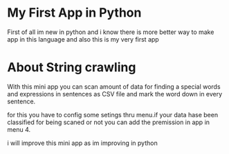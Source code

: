 # My First App in Python
First of all im new in python and i know there is more better way to make app in this language and also this is my very first app

# About String crawling
With this mini app you can scan amount of data for finding a special words and expressions in sentences as CSV file and mark the word down in every sentence.

for this you have to config some setings thru menu.if your data hase been classified for being scaned or not you can add the premission in app in menu 4.

i will improve this mini app as im improving in python
